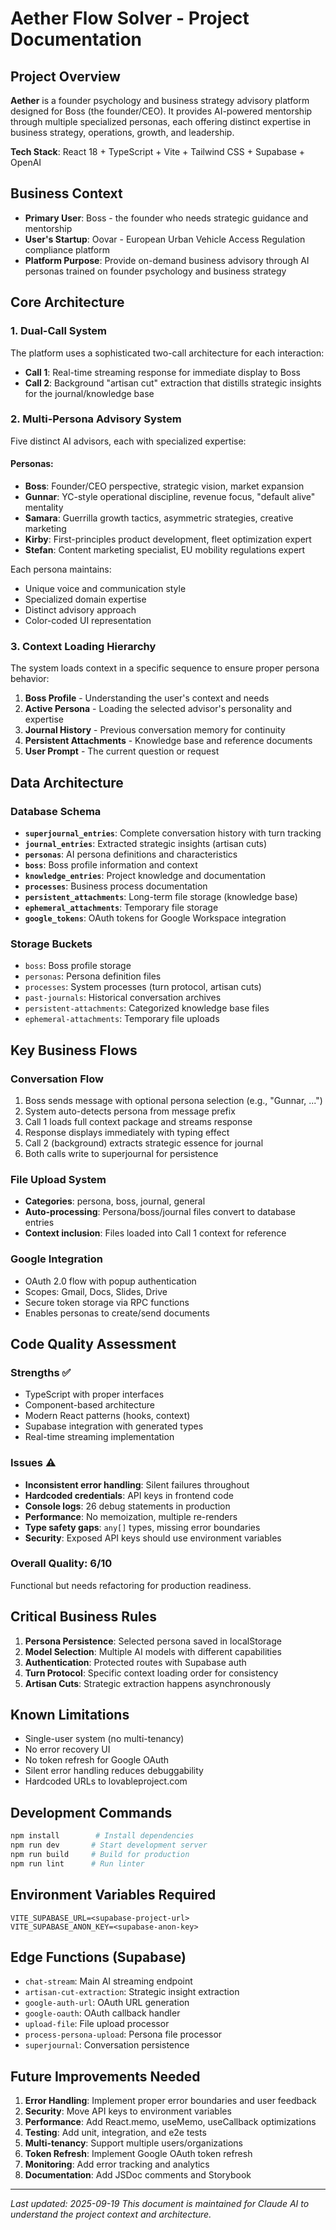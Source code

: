 # Aether Flow Solver - Project Documentation

## Project Overview
**Aether** is a founder psychology and business strategy advisory platform designed for Boss (the founder/CEO). It provides AI-powered mentorship through multiple specialized personas, each offering distinct expertise in business strategy, operations, growth, and leadership.

**Tech Stack**: React 18 + TypeScript + Vite + Tailwind CSS + Supabase + OpenAI

## Business Context
- **Primary User**: Boss - the founder who needs strategic guidance and mentorship
- **User's Startup**: Oovar - European Urban Vehicle Access Regulation compliance platform
- **Platform Purpose**: Provide on-demand business advisory through AI personas trained on founder psychology and business strategy

## Core Architecture

### 1. Dual-Call System
The platform uses a sophisticated two-call architecture for each interaction:
- **Call 1**: Real-time streaming response for immediate display to Boss
- **Call 2**: Background "artisan cut" extraction that distills strategic insights for the journal/knowledge base

### 2. Multi-Persona Advisory System
Five distinct AI advisors, each with specialized expertise:

#### Personas:
- **Boss**: Founder/CEO perspective, strategic vision, market expansion
- **Gunnar**: YC-style operational discipline, revenue focus, "default alive" mentality
- **Samara**: Guerrilla growth tactics, asymmetric strategies, creative marketing
- **Kirby**: First-principles product development, fleet optimization expert
- **Stefan**: Content marketing specialist, EU mobility regulations expert

Each persona maintains:
- Unique voice and communication style
- Specialized domain expertise
- Distinct advisory approach
- Color-coded UI representation

### 3. Context Loading Hierarchy
The system loads context in a specific sequence to ensure proper persona behavior:
1. **Boss Profile** - Understanding the user's context and needs
2. **Active Persona** - Loading the selected advisor's personality and expertise
3. **Journal History** - Previous conversation memory for continuity
4. **Persistent Attachments** - Knowledge base and reference documents
5. **User Prompt** - The current question or request

## Data Architecture

### Database Schema
- **`superjournal_entries`**: Complete conversation history with turn tracking
- **`journal_entries`**: Extracted strategic insights (artisan cuts)
- **`personas`**: AI persona definitions and characteristics
- **`boss`**: Boss profile information and context
- **`knowledge_entries`**: Project knowledge and documentation
- **`processes`**: Business process documentation
- **`persistent_attachments`**: Long-term file storage (knowledge base)
- **`ephemeral_attachments`**: Temporary file storage
- **`google_tokens`**: OAuth tokens for Google Workspace integration

### Storage Buckets
- `boss`: Boss profile storage
- `personas`: Persona definition files
- `processes`: System processes (turn protocol, artisan cuts)
- `past-journals`: Historical conversation archives
- `persistent-attachments`: Categorized knowledge base files
- `ephemeral-attachments`: Temporary file uploads

## Key Business Flows

### Conversation Flow
1. Boss sends message with optional persona selection (e.g., "Gunnar, ...")
2. System auto-detects persona from message prefix
3. Call 1 loads full context package and streams response
4. Response displays immediately with typing effect
5. Call 2 (background) extracts strategic essence for journal
6. Both calls write to superjournal for persistence

### File Upload System
- **Categories**: persona, boss, journal, general
- **Auto-processing**: Persona/boss/journal files convert to database entries
- **Context inclusion**: Files loaded into Call 1 context for reference

### Google Integration
- OAuth 2.0 flow with popup authentication
- Scopes: Gmail, Docs, Slides, Drive
- Secure token storage via RPC functions
- Enables personas to create/send documents

## Code Quality Assessment

### Strengths ✅
- TypeScript with proper interfaces
- Component-based architecture
- Modern React patterns (hooks, context)
- Supabase integration with generated types
- Real-time streaming implementation

### Issues ⚠️
- **Inconsistent error handling**: Silent failures throughout
- **Hardcoded credentials**: API keys in frontend code
- **Console logs**: 26 debug statements in production
- **Performance**: No memoization, multiple re-renders
- **Type safety gaps**: `any[]` types, missing error boundaries
- **Security**: Exposed API keys should use environment variables

### Overall Quality: 6/10
Functional but needs refactoring for production readiness.

## Critical Business Rules

1. **Persona Persistence**: Selected persona saved in localStorage
2. **Model Selection**: Multiple AI models with different capabilities
3. **Authentication**: Protected routes with Supabase auth
4. **Turn Protocol**: Specific context loading order for consistency
5. **Artisan Cuts**: Strategic extraction happens asynchronously

## Known Limitations
- Single-user system (no multi-tenancy)
- No error recovery UI
- No token refresh for Google OAuth
- Silent error handling reduces debuggability
- Hardcoded URLs to lovableproject.com

## Development Commands
```bash
npm install        # Install dependencies
npm run dev       # Start development server
npm run build     # Build for production
npm run lint      # Run linter
```

## Environment Variables Required
```
VITE_SUPABASE_URL=<supabase-project-url>
VITE_SUPABASE_ANON_KEY=<supabase-anon-key>
```

## Edge Functions (Supabase)
- `chat-stream`: Main AI streaming endpoint
- `artisan-cut-extraction`: Strategic insight extraction
- `google-auth-url`: OAuth URL generation
- `google-oauth`: OAuth callback handler
- `upload-file`: File upload processor
- `process-persona-upload`: Persona file processor
- `superjournal`: Conversation persistence

## Future Improvements Needed
1. **Error Handling**: Implement proper error boundaries and user feedback
2. **Security**: Move API keys to environment variables
3. **Performance**: Add React.memo, useMemo, useCallback optimizations
4. **Testing**: Add unit, integration, and e2e tests
5. **Multi-tenancy**: Support multiple users/organizations
6. **Token Refresh**: Implement Google OAuth token refresh
7. **Monitoring**: Add error tracking and analytics
8. **Documentation**: Add JSDoc comments and Storybook

---
*Last updated: 2025-09-19*
*This document is maintained for Claude AI to understand the project context and architecture.*